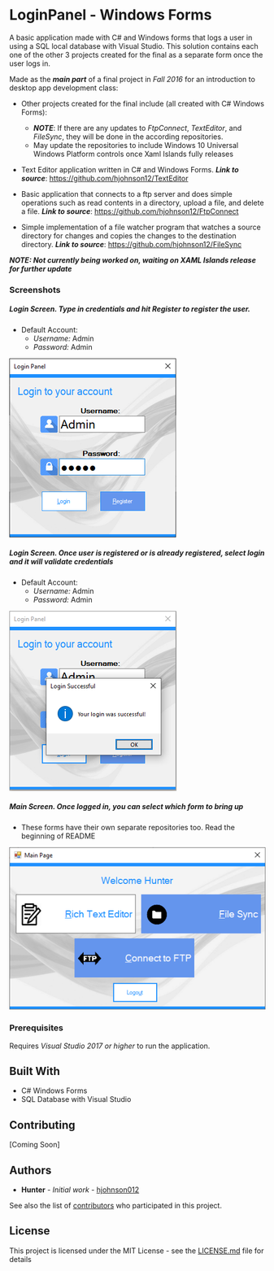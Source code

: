 # LoginPanel - Windows Forms

A basic application made with C# and Windows forms that logs a user in using a SQL local database
with Visual Studio. This solution contains each one of the other 3 projects created for the final 
as a separate form once the user logs in.  

Made as the ***main part*** of a final project in *Fall 2016* for an introduction to desktop app development class:

* Other projects created for the final include (all created with C# Windows Forms):
  * ***NOTE***: If there are any updates to *FtpConnect*, *TextEditor*, and *FileSync*, they will be done in the according repositories. 
  * May update the repositories to include Windows 10 Universal Windows Platform controls once Xaml Islands fully releases
 
* Text Editor application written in C# and Windows Forms. 
***Link to source***: https://github.com/hjohnson12/TextEditor 

* Basic application that connects to a ftp server and does simple operations such as read contents in a directory, upload a file,
and delete a file. 
***Link to source***: https://github.com/hjohnson12/FtpConnect  

* Simple implementation of a file watcher program that watches a source directory for changes and copies the changes to the destination directory. 
***Link to source***:  https://github.com/hjohnson12/FileSync

***NOTE: Not currently being worked on, waiting on XAML Islands release for further update***

### Screenshots

##### Login Screen. Type in credentials and hit Register to register the user.

* Default Account:
  * *Username:* Admin
  * *Password:* Admin

![Image of Program](README_Images/AppEx1.png)

##### Login Screen. Once user is registered or is already registered, select login and it will validate credentials

* Default Account:
  * *Username:* Admin
  * *Password:* Admin

![Image of Program](README_Images/AppEx2.png)

##### Main Screen. Once logged in, you can select which form to bring up 

* These forms have their own separate repositories too. Read the beginning of README

![Image of Program](README_Images/AppEx3.png)

### Prerequisites

Requires *Visual Studio 2017 or higher* to run the application.

## Built With

* C# Windows Forms
* SQL Database with Visual Studio

## Contributing

[Coming Soon]

## Authors

* **Hunter** - *Initial work* - [hjohnson012](https://github.com/hjohnson012)

See also the list of [contributors](https://github.com/hjohnson12/LoginPanel/graphs/contributors) who participated in this project.

## License

This project is licensed under the MIT License - see the [LICENSE.md](LICENSE.md) file for details
